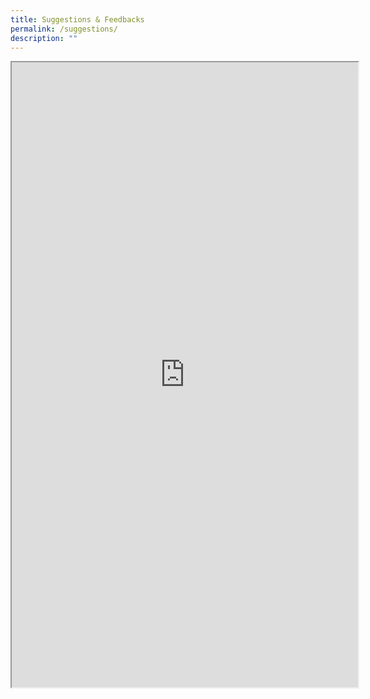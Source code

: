 ```yaml
---
title: Suggestions & Feedbacks
permalink: /suggestions/
description: ""
---
```

<iframe src="https://form.gov.sg/6400205a6a72eb0012c68391" style="width:110%;height:1000px"></iframe>
